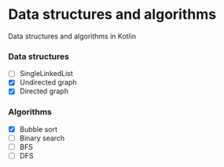 # Data structures and algorithms
Data structures and algorithms in Kotlin

### Data structures
- [ ] SingleLinkedList
- [X] Undirected graph
- [X] Directed graph
### Algorithms
- [X] Bubble sort
- [ ] Binary search
- [ ] BFS
- [ ] DFS